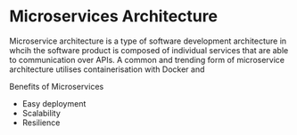 # Microservices Architecture 

Microservice architecture is a type of software development architecture in whcih the software product is composed of individual services that are able to communication over APIs. 
A common and trending form of microservice architecture utilises containerisation with Docker and 

Benefits of Microservices
- Easy deployment
- Scalability
- Resilience

